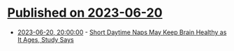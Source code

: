 # [Published on 2023-06-20](index.md)

* [2023-06-20, 20:00:00](https://science.slashdot.org/story/23/06/20/182242/short-daytime-naps-may-keep-brain-healthy-as-it-ages-study-says?utm_source=rss1.0mainlinkanon&utm_medium=feed) - [Short Daytime Naps May Keep Brain Healthy as It Ages, Study Says](https://science.slashdot.org/story/23/06/20/182242/short-daytime-naps-may-keep-brain-healthy-as-it-ages-study-says?utm_source=rss1.0mainlinkanon&utm_medium=feed)
